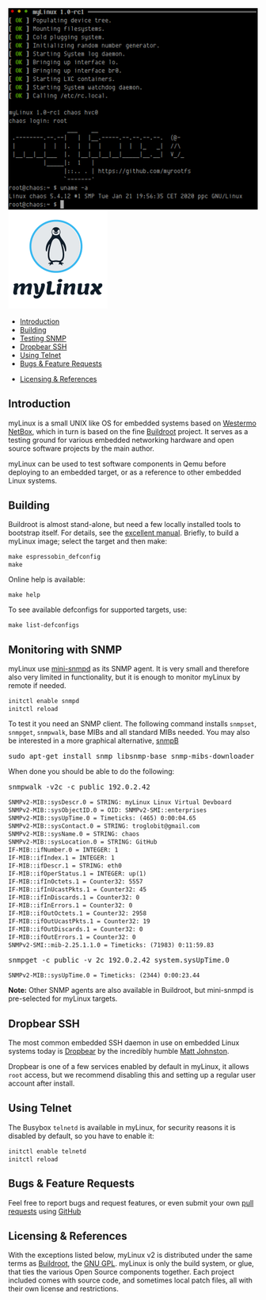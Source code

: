 <img align="right" src="doc/example.png" alt="Example Boot">
<img class="left" src="doc/logo.png" alt="myLinux">

* [Introduction](#introduction)
* [Building](#building)
* [Testing SNMP](#testing-snmp)
* [Dropbear SSH](#dropbear-ssh)
* [Using Telnet](#using-telnet)
* [Bugs & Feature Requests](#bugs--feature-requests)
- [Licensing & References](licensing--references)


Introduction
------------

myLinux is a small UNIX like  OS for embedded systems based on [Westermo
NetBox][], which in turn is based on the fine [Buildroot][] project.  It
serves as a testing ground  for various embedded networking hardware and
open source software projects by the main author.

myLinux can be used to test software components in Qemu before deploying
to an embedded target, or as a reference to other embedded Linux systems.


Building
--------

Buildroot is almost stand-alone, but need a few locally installed tools
to bootstrap itself.  For details, see the [excellent manual][manual].
Briefly, to build a myLinux image; select the target and then make:

    make espressobin_defconfig
    make

Online help is available:

    make help

To see available defconfigs for supported targets, use:

    make list-defconfigs


Monitoring with SNMP
--------------------

myLinux  use [mini-snmpd](https://troglobit.com/mini-snmpd.html)  as its
SNMP  agent.  It  is  very  small and  therefore  also  very limited  in
functionality, but it is enough to monitor myLinux by remote if needed.

    initctl enable snmpd
    initctl reload

To test  it you  need an  SNMP client.   The following  command installs
`snmpset`,  `snmpget`,  `snmpwalk`,  base  MIBs and  all  standard  MIBs
needed.  You  may also  be interested in  a more  graphical alternative,
[snmpB](http://sourceforge.net/projects/snmpb/)

<kbd>sudo apt-get install snmp libsnmp-base snmp-mibs-downloader</kbd>

When done you should be able to do the following:

<kbd>snmpwalk -v2c -c public 192.0.2.42</kbd>

    SNMPv2-MIB::sysDescr.0 = STRING: myLinux Linux Virtual Devboard
    SNMPv2-MIB::sysObjectID.0 = OID: SNMPv2-SMI::enterprises
    SNMPv2-MIB::sysUpTime.0 = Timeticks: (465) 0:00:04.65
    SNMPv2-MIB::sysContact.0 = STRING: troglobit@gmail.com
    SNMPv2-MIB::sysName.0 = STRING: chaos
    SNMPv2-MIB::sysLocation.0 = STRING: GitHub
    IF-MIB::ifNumber.0 = INTEGER: 1
    IF-MIB::ifIndex.1 = INTEGER: 1
    IF-MIB::ifDescr.1 = STRING: eth0
    IF-MIB::ifOperStatus.1 = INTEGER: up(1)
    IF-MIB::ifInOctets.1 = Counter32: 5557
    IF-MIB::ifInUcastPkts.1 = Counter32: 45
    IF-MIB::ifInDiscards.1 = Counter32: 0
    IF-MIB::ifInErrors.1 = Counter32: 0
    IF-MIB::ifOutOctets.1 = Counter32: 2958
    IF-MIB::ifOutUcastPkts.1 = Counter32: 19
    IF-MIB::ifOutDiscards.1 = Counter32: 0
    IF-MIB::ifOutErrors.1 = Counter32: 0
    SNMPv2-SMI::mib-2.25.1.1.0 = Timeticks: (71983) 0:11:59.83
    
<kbd>snmpget -c public -v 2c 192.0.2.42 system.sysUpTime.0</kbd>

    SNMPv2-MIB::sysUpTime.0 = Timeticks: (2344) 0:00:23.44

**Note:** Other SNMP agents are also available in Buildroot, but
  mini-snmpd is pre-selected for myLinux targets.


Dropbear SSH
------------

The most  common embedded SSH  daemon in  use on embedded  Linux systems
today  is [Dropbear](https://matt.ucc.asn.au/dropbear/dropbear.html)  by
the incredibly humble [Matt Johnston](https://matt.ucc.asn.au/).

Dropbear is  one of  a few  services enabled by  default in  myLinux, it
allows `root` access,  but we recommend disabling this and  setting up a
regular user account after install.


Using Telnet
------------

The Busybox `telnetd`  is available in myLinux, for  security reasons it
is disabled by default, so you have to enable it:

    initctl enable telnetd
    initctl reload


Bugs & Feature Requests
-----------------------

Feel free to report bugs and request features, or even submit your own
[pull requests](https://help.github.com/articles/using-pull-requests/)
using [GitHub](https://github.com/troglobit/myLinux)


Licensing & References
----------------------

With the  exceptions listed below,  myLinux v2 is distributed  under the
same terms as [Buildroot][], the [GNU GPL][].  myLinux is only the build
system, or glue, that ties  the various Open Source components together.
Each project included comes with  source code, and sometimes local patch
files, all with their own license and restrictions.

[GNU GPL]:          COPYING
[Buildroot]:        https://buildroot.org
[manual]:           https://buildroot.org/downloads/manual/manual.html
[Westermo NetBox]:  https://github.com/westermo/netbox
